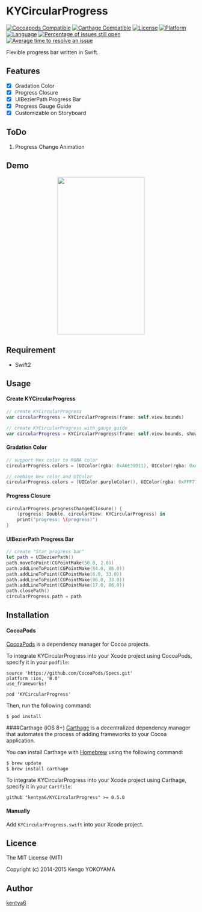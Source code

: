 KYCircularProgress
==================

[![Cocoapods Compatible](https://img.shields.io/cocoapods/v/KYCircularProgress.svg)](https://img.shields.io/cocoapods/v/KYCircularProgress.svg)
[![Carthage Compatible](https://img.shields.io/badge/Carthage-compatible-4BC51D.svg?style=flat)](https://github.com/Carthage/Carthage)
[![License](http://img.shields.io/badge/license-MIT-lightgrey.svg?style=flat
)](http://mit-license.org)
[![Platform](http://img.shields.io/badge/platform-ios-blue.svg?style=flat
)](https://developer.apple.com/iphone/index.action)
[![Language](http://img.shields.io/badge/language-swift-brightgreen.svg?style=flat
)](https://developer.apple.com/swift)
[![Percentage of issues still open](http://isitmaintained.com/badge/open/kentya6/KYCircularProgress.svg)](http://isitmaintained.com/project/kentya6/KYCircularProgress "Percentage of issues still open")
[![Average time to resolve an issue](http://isitmaintained.com/badge/resolution/kentya6/KYCircularProgress.svg)](http://isitmaintained.com/project/kentya6/KYCircularProgress "Average time to resolve an issue")

Flexible progress bar written in Swift.

## Features
- [x] Gradation Color
- [x] Progress Closure
- [x] UIBezierPath Progress Bar
- [x] Progress Gauge Guide
- [x] Customizable on Storyboard

## ToDo
1. Progress Change Animation

## Demo
<p align="center" >
<img src="https://raw.githubusercontent.com/kentya6/KYCircularProgress/gh-pages/demo.gif" width="232" height="418"/>
</p>

## Requirement
- Swift2

## Usage
#### Create KYCircularProgress
```swift
// create KYCircularProgress
var circularProgress = KYCircularProgress(frame: self.view.bounds)

// create KYCircularProgress with gauge guide
var circularProgress = KYCircularProgress(frame: self.view.bounds, showProgressGuide: true)
```

#### Gradation Color
```swift
// support Hex color to RGBA color
circularProgress.colors = [UIColor(rgba: 0xA6E39D11), UIColor(rgba: 0xAEC1E355), UIColor(rgba: 0xAEC1E3AA), UIColor(rgba: 0xF3C0ABFF)]

// combine Hex color and UIColor
circularProgress.colors = [UIColor.purpleColor(), UIColor(rgba: 0xFFF77A55), UIColor.orangeColor()]
```

#### Progress Closure
```swift
circularProgress.progressChangedClosure() {
    (progress: Double, circularView: KYCircularProgress) in
    print("progress: \(progress)")
}
```

#### UIBezierPath Progress Bar
```swift
// create "Star progress bar"
let path = UIBezierPath()
path.moveToPoint(CGPointMake(50.0, 2.0))
path.addLineToPoint(CGPointMake(84.0, 86.0))
path.addLineToPoint(CGPointMake(6.0, 33.0))
path.addLineToPoint(CGPointMake(96.0, 33.0))
path.addLineToPoint(CGPointMake(17.0, 86.0))
path.closePath()
circularProgress.path = path
```

## Installation
#### CocoaPods
[CocoaPods](https://cocoapods.org) is a dependency manager for Cocoa projects.

To integrate KYCircularProgress into your Xcode project using CocoaPods, specify it in your `podfile`:

```
source 'https://github.com/CocoaPods/Specs.git'
platform :ios, '8.0'
use_frameworks!

pod 'KYCircularProgress'
```

Then, run the following command:

```
$ pod install
```

####Carthage (iOS 8+)
[Carthage](https://github.com/Carthage/Carthage) is a decentralized dependency manager that automates the process of adding frameworks to your Cocoa application.

You can install Carthage with [Homebrew](http://brew.sh/) using the following command:

```bash
$ brew update
$ brew install carthage
```

To integrate KYCircularProgress into your Xcode project using Carthage, specify it in your `Cartfile`:

```ogdl
github "kentya6/KYCircularProgress" >= 0.5.0
```

#### Manually
Add `KYCircularProgress.swift` into your Xcode project.

## Licence

The MIT License (MIT)

Copyright (c) 2014-2015 Kengo YOKOYAMA

## Author

[kentya6](https://github.com/kentya6)
